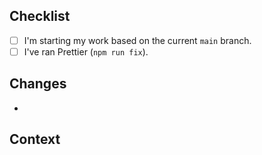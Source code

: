 <!-- You can put a tick in the checkbox like this: [X] -->

## Checklist

- [ ] I'm starting my work based on the current `main` branch.
- [ ] I've ran Prettier (`npm run fix`).

## Changes

-

## Context

<!-- If you're fixing an issue, use the Fixes keyword: Fixes #1 -->
